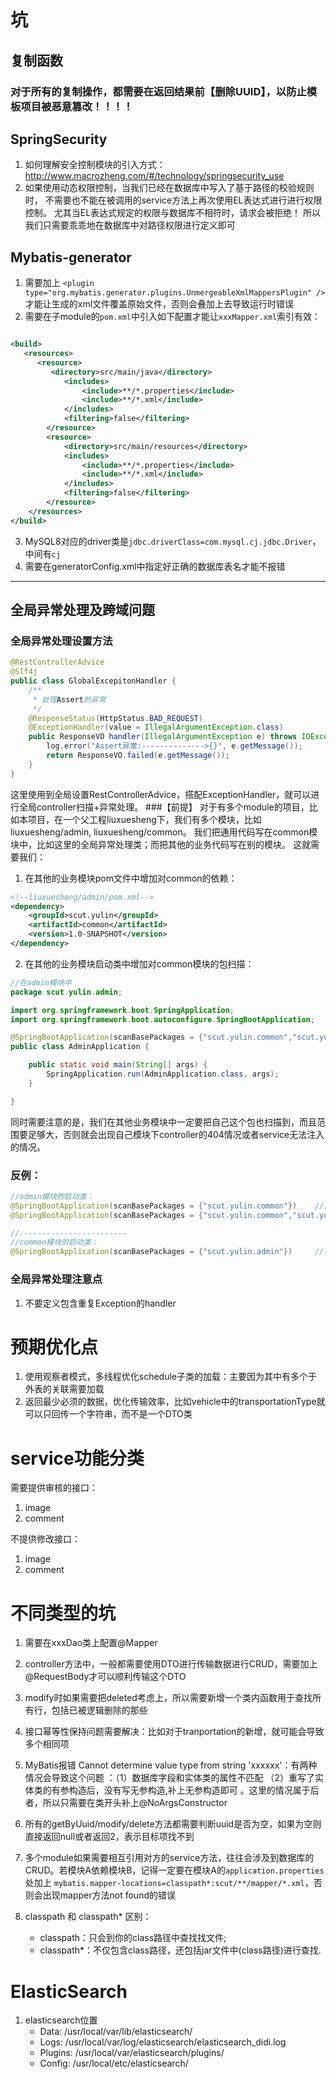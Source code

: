 # 坑

## 复制函数

### 对于所有的复制操作，都需要在返回结果前【删除UUID】，以防止模板项目被恶意篡改！！！！

## SpringSecurity

1. 如何理解安全控制模块的引入方式：
   http://www.macrozheng.com/#/technology/springsecurity_use
2. 如果使用动态权限控制，当我们已经在数据库中写入了基于路径的校验规则时， 不需要也不能在被调用的service方法上再次使用EL表达式进行进行权限控制。
   尤其当EL表达式规定的权限与数据库不相符时，请求会被拒绝！ 所以我们只需要乖乖地在数据库中对路径权限进行定义即可


## Mybatis-generator

1. 需要加上 `<plugin type="org.mybatis.generator.plugins.UnmergeableXmlMappersPlugin" />`
   才能让生成的xml文件覆盖原始文件，否则会叠加上去导致运行时错误
2. 需要在子module的`pom.xml`中引入如下配置才能让`xxxMapper.xml`索引有效：

```xml

<build>
   <resources>
      <resource>
         <directory>src/main/java</directory>
            <includes>
                <include>**/*.properties</include>
                <include>**/*.xml</include>
            </includes>
            <filtering>false</filtering>
        </resource>
        <resource>
            <directory>src/main/resources</directory>
            <includes>
                <include>**/*.properties</include>
                <include>**/*.xml</include>
            </includes>
            <filtering>false</filtering>
        </resource>
    </resources>
</build>
```
3. MySQL8对应的driver类是`jdbc.driverClass=com.mysql.cj.jdbc.Driver`，中间有`cj`
4. 需要在generatorConfig.xml中指定好正确的数据库表名才能不报错

---

## 全局异常处理及跨域问题
### 全局异常处理设置方法
```java
@RestControllerAdvice
@Slf4j
public class GlobalExcepitonHandler {
    /**
     * 处理Assert的异常
     */
    @ResponseStatus(HttpStatus.BAD_REQUEST)
    @ExceptionHandler(value = IllegalArgumentException.class)
    public ResponseVO handler(IllegalArgumentException e) throws IOException {
        log.error("Assert异常:-------------->{}", e.getMessage());
        return ResponseVO.failed(e.getMessage());
    }
}
```
这里使用到全局设置RestControllerAdvice，搭配ExceptionHandler，就可以进行全局controller扫描+异常处理。
###【前提】
对于有多个module的项目，比如本项目，在一个父工程liuxuesheng下，我们有多个模块，比如liuxuesheng/admin, liuxuesheng/common。
我们把通用代码写在common模块中，比如这里的全局异常处理类；而把其他的业务代码写在别的模块。
这就需要我们：
1. 在其他的业务模块pom文件中增加对common的依赖：
```xml
<!--liuxuesheng/admin/pom.xml-->
<dependency>
    <groupId>scut.yulin</groupId>
    <artifactId>common</artifactId>
    <version>1.0-SNAPSHOT</version>
</dependency>
```
2. 在其他的业务模块启动类中增加对common模块的包扫描：
```java
//在admin模块中
package scut.yulin.admin;

import org.springframework.boot.SpringApplication;
import org.springframework.boot.autoconfigure.SpringBootApplication;

@SpringBootApplication(scanBasePackages = {"scut.yulin.common","scut.yulin.admin"})
public class AdminApplication {

    public static void main(String[] args) {
        SpringApplication.run(AdminApplication.class, args);
    }

}
```
同时需要注意的是，我们在其他业务模块中一定要把自己这个包也扫描到，而且范围要足够大，否则就会出现自己模块下controller的404情况或者service无法注入的情况。
### 反例：
```java
//admin模块的启动类：
@SpringBootApplication(scanBasePackages = {"scut.yulin.common"})    //自己的模块不扫描就会controller404
@SpringBootApplication(scanBasePackages = {"scut.yulin.common","scut.yulin.admin.controller"})  //自己的模块扫描范围不够大就会service等注入失败

//------------------------
//common模块的启动类：
@SpringBootApplication(scanBasePackages = {"scut.yulin.admin"})     //根本就扫描不到，因为pom中没有依赖，也不能引入依赖，否则会造成循环依赖错误
```

### 全局异常处理注意点
1. 不要定义包含重复Exception的handler



# 预期优化点
1. 使用观察者模式，多线程优化schedule子类的加载：主要因为其中有多个于外表的关联需要加载
2. 返回最少必须的数据，优化传输效率，比如vehicle中的transportationType就可以只回传一个字符串，而不是一个DTO类

# service功能分类
需要提供审核的接口：
1. image
2. comment

不提供修改接口：
1. image
2. comment

# 不同类型的坑
1. 需要在xxxDao类上配置@Mapper

2. controller方法中，一般都需要使用DTO进行传输数据进行CRUD，需要加上@RequestBody才可以顺利传输这个DTO

3. modify时如果需要把deleted考虑上，所以需要新增一个类内函数用于查找所有行，包括已被逻辑删除的那些

4. 接口幂等性保持问题需要解决：比如对于tranportation的新增，就可能会导致多个相同项

5. MyBatis报错 Cannot determine value type from string 'xxxxxx'：有两种情况会导致这个问题 ：（1）数据库字段和实体类的属性不匹配
   （2）重写了实体类的有参构造后，没有写无参构造,补上无参构造即可 。这里的情况属于后者，所以只需要在类开头补上@NoArgsConstructor

6. 所有的getByUuid/modify/delete方法都需要判断uuid是否为空，如果为空则直接返回null或者返回2，表示目标项找不到

7. 多个module如果需要相互引用对方的service方法，往往会涉及到数据库的CRUD。若模块A依赖模块B，记得一定要在模块A的`application.properties`处加上
   `mybatis.mapper-locations=classpath*:scut/**/mapper/*.xml`，否则会出现mapper方法not found的错误

8. classpath 和 classpath* 区别：
    - classpath：只会到你的class路径中查找找文件;
    - classpath*：不仅包含class路径，还包括jar文件中(class路径)进行查找.

# ElasticSearch

1. elasticsearch位置
    - Data:    /usr/local/var/lib/elasticsearch/
    - Logs:    /usr/local/var/log/elasticsearch/elasticsearch_didi.log
    - Plugins: /usr/local/var/elasticsearch/plugins/
    - Config:  /usr/local/etc/elasticsearch/
   
